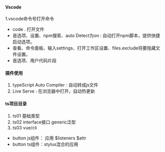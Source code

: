 #### Vscode
1.vscode命令号打开命令
- code .  打开文件
- 首选项、设置、npm搜索、auto Detect为on : 自动打开npm脚本，提供快捷启动选项。
- 查看、命令面板、输入settings、打开工作区设置、files.exclude将要隐藏文件设置。
- 首选项、用户代码片段
#### 插件使用
1. typeScript Auto Compiler : 自动转成js文件
2. Live Serve : 在浏览器中打开，自动热更新
#### ts项目目录
1. ts01 基础类型
2. ts02 interface接口  generic泛型
3. ts03 vue/cli
  - button js组件： 应用 $listeners $attr
  - button ts组件：stylus混合的应用
